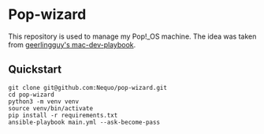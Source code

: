 # Pop-wizard

This repository is used to manage my Pop!\_OS machine.
The idea was taken from [geerlingguy's mac-dev-playbook](https://github.com/geerlingguy/mac-dev-playbook).

## Quickstart

    git clone git@github.com:Nequo/pop-wizard.git
    cd pop-wizard
    python3 -m venv venv
    source venv/bin/activate
    pip install -r requirements.txt
    ansible-playbook main.yml --ask-become-pass
